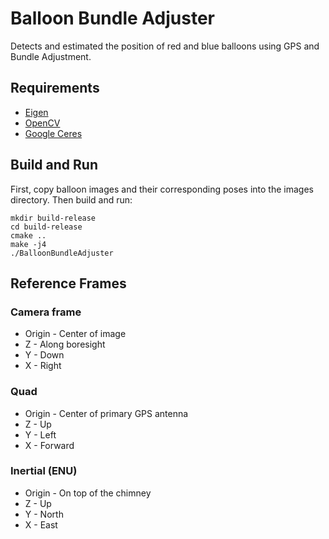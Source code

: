 # Balloon Bundle Adjuster
Detects and estimated the position of red and blue balloons using GPS and Bundle Adjustment.

## Requirements
* [Eigen](https://github.com/eigenteam/eigen-git-mirror)
* [OpenCV](https://github.com/opencv/opencv)
* [Google Ceres](http://ceres-solver.org/installation.html)

## Build and Run
First, copy balloon images and their corresponding poses into the images directory. Then build and run:

```
mkdir build-release
cd build-release
cmake ..
make -j4
./BalloonBundleAdjuster
```

## Reference Frames
### Camera frame
* Origin - Center of image
* Z - Along boresight
* Y - Down
* X - Right

### Quad
* Origin - Center of primary GPS antenna
* Z - Up
* Y - Left
* X - Forward

### Inertial (ENU)
* Origin - On top of the chimney
* Z - Up
* Y - North
* X - East

